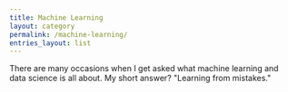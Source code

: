 ```yaml
---
title: Machine Learning
layout: category
permalink: /machine-learning/
entries_layout: list
---
```


There are many occasions when I get asked what machine learning and data science is all about. My short answer? "Learning from mistakes."